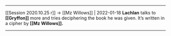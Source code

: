

#
---

[[Session 2020.10.25 r]] -> [[Mz Willows]] | 2022-01-18
**Lachlan** talks to **[[Gryffon]]** more and tries deciphering the book he was given. It’s written in a cipher by **[[Mz Willows]].**

---
